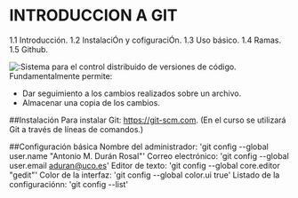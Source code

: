 # **INTRODUCCION A GIT**

1.1	Introducción.
1.2	InstalaciÓn y cofiguraciÓn.
1.3	Uso básico.
1.4	Ramas.
1.5	Github.


![ :Sistema para el control distribuido de versiones de código. Fundamentalmente permite:](https://www.redeszone.net/app/uploads/2013/03/Git-Logo.png?x=480)

 * Dar seguimiento a los cambios realizados sobre un archivo.
 * Almacenar una copia de los cambios.

##Instalación
Para instalar Git: https://git-scm.com.	(En el curso se utilizará Git a través de líneas de comandos.)

##Configuración básica
Nombre del administrador:
'git  config  --global  user.name "Antonio M. Durán  Rosal"'
Correo electrónico:
'git  config  --global  user.email  aduran@uco.es'
Editor de texto:
'git  config  --global  core.editor "gedit"'
Color de la interfaz:
'git  config  --global  color.ui true'
Listado de la configuraciónn:
'git  config  --list'
